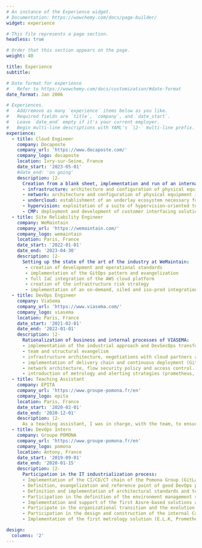 ```yaml
---
# An instance of the Experience widget.
# Documentation: https://wowchemy.com/docs/page-builder/
widget: experience

# This file represents a page section.
headless: true

# Order that this section appears on the page.
weight: 40

title: Experience
subtitle:

# Date format for experience
#   Refer to https://wowchemy.com/docs/customization/#date-format
date_format: Jan 2006

# Experiences.
#   Add/remove as many `experience` items below as you like.
#   Required fields are `title`, `company`, and `date_start`.
#   Leave `date_end` empty if it's your current employer.
#   Begin multi-line descriptions with YAML's `|2-` multi-line prefix.
experience:
  - title: Cloud Engineer
    company: Docaposte
    company_url: 'https://www.docaposte.com/'
    company_logo: docaposte
    location: Ivry-sur-Seine, France
    date_start: '2023-05-01'
    #date_end: 'on going'
    description: |2-
      Creation from a blank sheet, implementation and run of an internal private cloud platform. Skills mobilised:
      - infrastructure: architecture and configuration of physical equipment in datacenters
      - network: architecture and configuration of physical equipment in datacenters
      - undercloud: establishment of an underlay ecosystem necessary for operating a private cloud
      - hypervision: exploitation of a suite of hypervision-oriented tools: OpenStack and VMware suite.
      - CMP: deployment and development of customer interfacing solutions and operation of the services offered.
  - title: Site Reliability Engineer
    company: WeMaintain
    company_url: 'https://wemaintain.com/'
    company_logo: wemaintain
    location: Paris, France
    date_start: '2022-01-01'
    date_end: '2023-04-30'
    description: |2-
      Setting up the state of the art of the industry at WeMaintain:
       - creation of development and operational standards
       - implementation of the GitOps pattern and evangelization
       - full IaC integration of the AWS cloud platform
       - creation of the infrastructure risk strategy
       - implementation of an on-demand, siled and iso-prod integration process
  - title: DevOps Engineer
    company: ViaSema
    company_url: 'https://www.viasema.com/'
    company_logo: viasema
    location: Paris, France
    date_start: '2021-02-01'
    date_end: '2022-01-01'
    description: |2-
      Rationalization of business and internal processes of VIASEMA:
      - implementation of the industrial approach and DevSecOps transformation.
      - team and structural evangelism
      - infrastructure architecture, negotiations with cloud partners and deployment of hybrid fleet (Azure).
      - implementation of delivery chain and continuous deployment (Gitlab-CI, kubernetes, Docker, Helm).
      - network architecture, flow security policy and access control.
      - introduction of metrology and alerting strategies (prometheus, grafana, logstash, datadog). Also at the origin of organizational and managerial change, team cohesion, agile approach and openness to knowledge.
  - title: Teaching Assistant
    company: EPITA
    company_url: 'https://www.groupe-pomona.fr/en'
    company_logo: epita
    location: Paris, France
    date_start: '2020-02-01'
    date_end: '2020-12-01'
    description: |2-
      As a teaching assistant, I was in charge, with the team, to ensure programmation lectures to first years students in C, Java and C++
  - title: DevOps Intern
    company: Groupe POMONA
    company_url: 'https://www.groupe-pomona.fr/en'
    company_logo: pomona
    location: Antony, France
    date_start: '2019-09-01'
    date_end: '2020-01-15'
    description: |2-
      Participation in the IT industrialization process:
      - Implementation of the CI/CD/CT chain of the Pomona Group (GitLab, Jenkins, Ansible, Terraform, SonarQube)
      - Definition, evangelization and reference point of good DevOps practices for the group's IT department
      - Definition and implementation of architectural standards and technical rules of the delivery chain
      - Participation in the definition of the environment management strategy
      - Implementation and support of the first Azure-based solutions and chains
      - Participate in the organizational transition and the evolution of working methods [Agile/Scrum]
      - Participation in the design and construction of the internal CaaS platform (Rancher/Kubernetes)
      - Implementation of the first metrology solution (E.L.K, Prometheus & Grafana) infrastructure

design:
  columns: '2'
---
```


